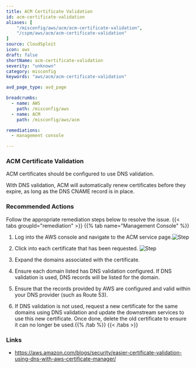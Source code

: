 ```yaml
---
title: ACM Certificate Validation
id: acm-certificate-validation
aliases: [
	"/misconfig/aws/acm/acm-certificate-validation",
	"/cspm/aws/acm/acm-certificate-validation"
]
source: CloudSploit
icon: aws
draft: false
shortName: acm-certificate-validation
severity: "unknown"
category: misconfig
keywords: "aws/acm/acm-certificate-validation"

avd_page_type: avd_page

breadcrumbs: 
  - name: AWS
    path: /misconfig/aws
  - name: ACM
    path: /misconfig/aws/acm

remediations:
  - management console

---
```


### ACM Certificate Validation

ACM certificates should be configured to use DNS validation.

With DNS validation, ACM will automatically renew certificates before they expire, as long as the DNS CNAME record is in place.

### Recommended Actions

Follow the appropriate remediation steps below to resolve the issue.
{{< tabs groupId="remediation" >}}
{{% tab name="Management Console" %}}
1. Log into the AWS console and navigate to the ACM service page.![Step](/path/to/some/image.png)

2. Click into each certificate that has been requested. ![Step](/path/to/some/image.png)

3. Expand the domains associated with the certificate.
4. Ensure each domain listed has DNS validation configured. If DNS validation is used, DNS records will be listed for the domain.
5. Ensure that the records provided by AWS are configured and valid within your DNS provider (such as Route 53).
6. If DNS validation is not used, request a new certificate for the same domains using DNS validation and update the downstream services to use this new certificate. Once done, delete the old certificate to ensure it can no longer be used.{{% /tab %}}
{{< /tabs >}}



### Links
  - https://aws.amazon.com/blogs/security/easier-certificate-validation-using-dns-with-aws-certificate-manager/


